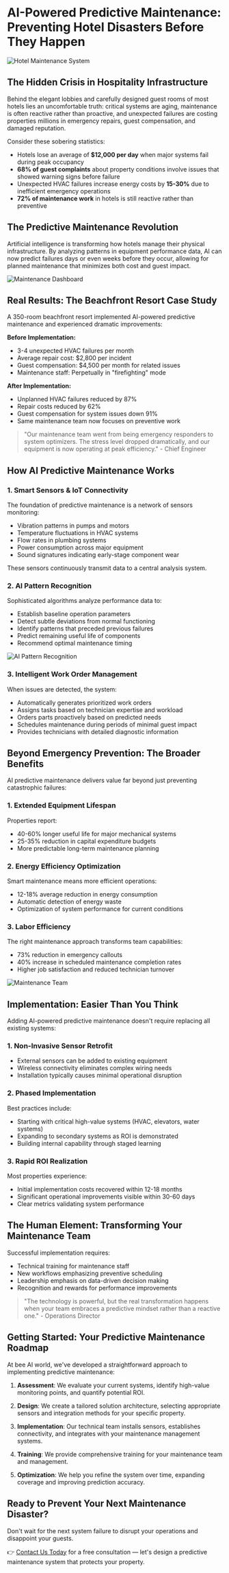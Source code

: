 # AI-Powered Predictive Maintenance: Preventing Hotel Disasters Before They Happen

![Hotel Maintenance System](https://example.com/predictive-maintenance.jpg)

## The Hidden Crisis in Hospitality Infrastructure

Behind the elegant lobbies and carefully designed guest rooms of most hotels lies an uncomfortable truth: critical systems are aging, maintenance is often reactive rather than proactive, and unexpected failures are costing properties millions in emergency repairs, guest compensation, and damaged reputation.

Consider these sobering statistics:
* Hotels lose an average of **$12,000 per day** when major systems fail during peak occupancy
* **68% of guest complaints** about property conditions involve issues that showed warning signs before failure
* Unexpected HVAC failures increase energy costs by **15-30%** due to inefficient emergency operations
* **72% of maintenance work** in hotels is still reactive rather than preventive

## The Predictive Maintenance Revolution

Artificial intelligence is transforming how hotels manage their physical infrastructure. By analyzing patterns in equipment performance data, AI can now predict failures days or even weeks before they occur, allowing for planned maintenance that minimizes both cost and guest impact.

![Maintenance Dashboard](https://example.com/maintenance-dashboard.jpg)

## Real Results: The Beachfront Resort Case Study

A 350-room beachfront resort implemented AI-powered predictive maintenance and experienced dramatic improvements:

**Before Implementation:**
* 3-4 unexpected HVAC failures per month
* Average repair cost: $2,800 per incident
* Guest compensation: $4,500 per month for related issues
* Maintenance staff: Perpetually in "firefighting" mode

**After Implementation:**
* Unplanned HVAC failures reduced by 87%
* Repair costs reduced by 62%
* Guest compensation for system issues down 91%
* Same maintenance team now focuses on preventive work

> "Our maintenance team went from being emergency responders to system optimizers. The stress level dropped dramatically, and our equipment is now operating at peak efficiency." - Chief Engineer

## How AI Predictive Maintenance Works

### 1. Smart Sensors & IoT Connectivity

The foundation of predictive maintenance is a network of sensors monitoring:
* Vibration patterns in pumps and motors
* Temperature fluctuations in HVAC systems
* Flow rates in plumbing systems
* Power consumption across major equipment
* Sound signatures indicating early-stage component wear

These sensors continuously transmit data to a central analysis system.

### 2. AI Pattern Recognition

Sophisticated algorithms analyze performance data to:
* Establish baseline operation parameters
* Detect subtle deviations from normal functioning
* Identify patterns that preceded previous failures
* Predict remaining useful life of components
* Recommend optimal maintenance timing

![AI Pattern Recognition](https://example.com/pattern-recognition.jpg)

### 3. Intelligent Work Order Management

When issues are detected, the system:
* Automatically generates prioritized work orders
* Assigns tasks based on technician expertise and workload
* Orders parts proactively based on predicted needs
* Schedules maintenance during periods of minimal guest impact
* Provides technicians with detailed diagnostic information

## Beyond Emergency Prevention: The Broader Benefits

AI predictive maintenance delivers value far beyond just preventing catastrophic failures:

### 1. Extended Equipment Lifespan

Properties report:
* 40-60% longer useful life for major mechanical systems
* 25-35% reduction in capital expenditure budgets
* More predictable long-term maintenance planning

### 2. Energy Efficiency Optimization

Smart maintenance means more efficient operations:
* 12-18% average reduction in energy consumption
* Automatic detection of energy waste
* Optimization of system performance for current conditions

### 3. Labor Efficiency

The right maintenance approach transforms team capabilities:
* 73% reduction in emergency callouts
* 40% increase in scheduled maintenance completion rates
* Higher job satisfaction and reduced technician turnover

![Maintenance Team](https://example.com/maintenance-team.jpg)

## Implementation: Easier Than You Think

Adding AI-powered predictive maintenance doesn't require replacing all existing systems:

### 1. Non-Invasive Sensor Retrofit

* External sensors can be added to existing equipment
* Wireless connectivity eliminates complex wiring needs
* Installation typically causes minimal operational disruption

### 2. Phased Implementation

Best practices include:
* Starting with critical high-value systems (HVAC, elevators, water systems)
* Expanding to secondary systems as ROI is demonstrated
* Building internal capability through staged learning

### 3. Rapid ROI Realization

Most properties experience:
* Initial implementation costs recovered within 12-18 months
* Significant operational improvements visible within 30-60 days
* Clear metrics validating system performance

## The Human Element: Transforming Your Maintenance Team

Successful implementation requires:
* Technical training for maintenance staff
* New workflows emphasizing preventive scheduling
* Leadership emphasis on data-driven decision making
* Recognition and rewards for performance improvements

> "The technology is powerful, but the real transformation happens when your team embraces a predictive mindset rather than a reactive one." - Operations Director

## Getting Started: Your Predictive Maintenance Roadmap

At bee AI world, we've developed a straightforward approach to implementing predictive maintenance:

1. **Assessment**: We evaluate your current systems, identify high-value monitoring points, and quantify potential ROI.

2. **Design**: We create a tailored solution architecture, selecting appropriate sensors and integration methods for your specific property.

3. **Implementation**: Our technical team installs sensors, establishes connectivity, and integrates with your maintenance management systems.

4. **Training**: We provide comprehensive training for your maintenance team and management.

5. **Optimization**: We help you refine the system over time, expanding coverage and improving prediction accuracy.

## Ready to Prevent Your Next Maintenance Disaster?

Don't wait for the next system failure to disrupt your operations and disappoint your guests.

👉 [Contact Us Today](#) for a free consultation — let's design a predictive maintenance system that protects your property.
